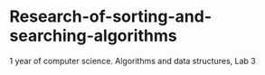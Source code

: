 # Research-of-sorting-and-searching-algorithms
1 year of computer science. Algorithms and data structures, Lab 3

